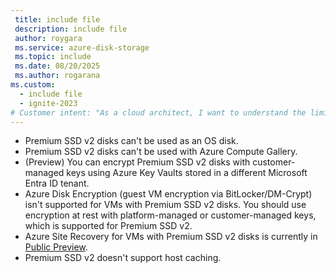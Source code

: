 ```yaml
---
 title: include file
 description: include file
 author: roygara
 ms.service: azure-disk-storage
 ms.topic: include
 ms.date: 08/20/2025
 ms.author: rogarana
ms.custom:
  - include file
  - ignite-2023
# Customer intent: "As a cloud architect, I want to understand the limitations of Premium SSD v2 disks, so that I can effectively plan my virtual machine configurations and ensure compatibility with Azure services."
---
```

- Premium SSD v2 disks can't be used as an OS disk.
- Premium SSD v2 disks can't be used with Azure Compute Gallery.
- (Preview) You can encrypt Premium SSD v2 disks with customer-managed keys using Azure Key Vaults stored in a different Microsoft Entra ID tenant.
- Azure Disk Encryption (guest VM encryption via BitLocker/DM-Crypt) isn't supported for VMs with Premium SSD v2 disks. You should use encryption at rest with platform-managed or customer-managed keys, which is supported for Premium SSD v2. 
- Azure Site Recovery for VMs with Premium SSD v2 disks is currently in [Public Preview](/azure/site-recovery/azure-to-azure-support-matrix).
- Premium SSD v2 doesn't support host caching.
